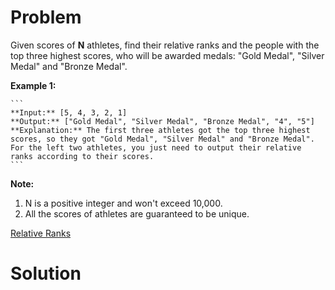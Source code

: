 
# Problem

Given scores of **N** athletes, find their relative ranks and the people with
the top three highest scores, who will be awarded medals: "Gold Medal",
"Silver Medal" and "Bronze Medal".

**Example 1:**  

    ```
    **Input:** [5, 4, 3, 2, 1]
    **Output:** ["Gold Medal", "Silver Medal", "Bronze Medal", "4", "5"]
    **Explanation:** The first three athletes got the top three highest scores, so they got "Gold Medal", "Silver Medal" and "Bronze Medal".   
    For the left two athletes, you just need to output their relative ranks according to their scores.
    ```

**Note:**  

  1. N is a positive integer and won't exceed 10,000.
  2. All the scores of athletes are guaranteed to be unique.



[Relative Ranks](https://leetcode.com/problems/relative-ranks)

# Solution



